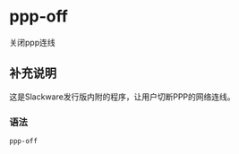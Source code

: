 #  ppp-off

关闭ppp连线

##  补充说明

这是Slackware发行版内附的程序，让用户切断PPP的网络连线。

###  语法

    
    
    ppp-off
    

